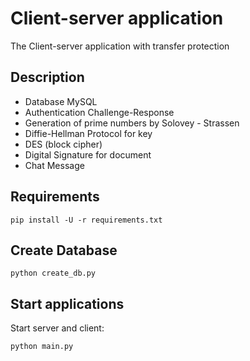 # Сlient-server application
The Client-server application with transfer protection

## Description
- Database MySQL
- Authentication Challenge-Response
- Generation of prime numbers by Solovey - Strassen
- Diffie-Hellman Protocol for key
- DES (block cipher)
- Digital Signature for document
- Chat Message

## Requirements

```
pip install -U -r requirements.txt
```

## Create Database

```
python create_db.py
```

## Start applications

Start server and client:
```
python main.py
```
